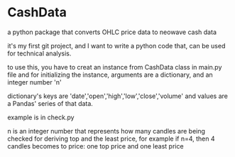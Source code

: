 # CashData
a python package that converts OHLC price data to neowave cash data

it's my first git project, and I want to write a python code that, can be used for technical analysis.

to use this, you have to creat an instance from CashData class in main.py file and for initializing
the instance, arguments are a dictionary, and an integer number 'n'

dictionary's keys are 'date','open','high','low','close','volume' and values are a Pandas' series
of that data.

example is in check.py

n is an integer number that represents how many candles are being checked for deriving top and
the least price, for example if n=4, then 4 candles becomes to price: one top price and one least price

